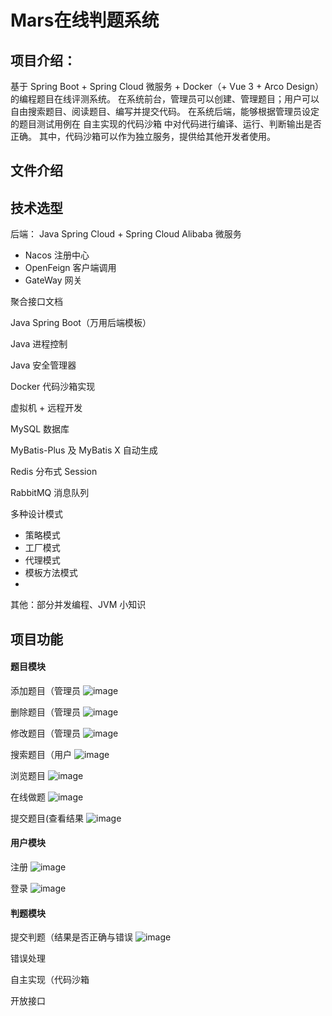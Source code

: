 # Mars在线判题系统
## 项目介绍：
基于 Spring Boot + Spring Cloud 微服务 + Docker（+ Vue 3 + Arco Design）的编程题目在线评测系统。
在系统前台，管理员可以创建、管理题目；用户可以自由搜索题目、阅读题目、编写并提交代码。
在系统后端，能够根据管理员设定的题目测试用例在 自主实现的代码沙箱 中对代码进行编译、运行、判断输出是否正确。
其中，代码沙箱可以作为独立服务，提供给其他开发者使用。
## 文件介绍

## 技术选型
后端：
Java Spring Cloud + Spring Cloud Alibaba 微服务 ​
* Nacos 注册中心​
* OpenFeign 客户端调用​
* GateWay 网关​
  
聚合接口文档​

Java Spring Boot（万用后端模板）​

Java 进程控制​ 

Java 安全管理器​

Docker 代码沙箱实现​

虚拟机 + 远程开发​

MySQL 数据库​

MyBatis-Plus 及 MyBatis X 自动生成​

Redis 分布式 Session​

RabbitMQ 消息队列​

多种设计模式 ​
* 策略模式​
* 工厂模式​
* 代理模式​
* 模板方法模式​
* 
其他：部分并发编程、JVM 小知识

## 项目功能
#### 题目模块

添加题目（管理员
![image](https://github.com/sadjlkjqwoi/OJSystem/assets/118719926/214a4c6c-d795-4514-97b6-7ac88dab7c18)

删除题目（管理员
![image](https://github.com/sadjlkjqwoi/OJSystem/assets/118719926/f8033eee-eaca-48f3-934b-e8357b983688)


修改题目（管理员
![image](https://github.com/sadjlkjqwoi/OJSystem/assets/118719926/aa925c04-445d-4943-84df-902104af58ad)


搜索题目（用户
![image](https://github.com/sadjlkjqwoi/OJSystem/assets/118719926/cbd81322-185c-4948-9666-a4c37d567679)


浏览题目
![image](https://github.com/sadjlkjqwoi/OJSystem/assets/118719926/846cfc4f-1a19-4219-9122-f1e643feb351)

在线做题
![image](https://github.com/sadjlkjqwoi/OJSystem/assets/118719926/c77bd253-534f-43f7-be18-56c166ae59e6)


提交题目(查看结果
![image](https://github.com/sadjlkjqwoi/OJSystem/assets/118719926/3145f5a0-04a5-48ff-93da-7a86dc69b5e7)




#### 用户模块

注册
![image](https://github.com/sadjlkjqwoi/OJSystem/assets/118719926/d64a0d97-8a12-440a-b240-5d8484aed086)


登录
![image](https://github.com/sadjlkjqwoi/OJSystem/assets/118719926/cfd9bb0f-169c-46b0-8056-89ebf68f1f71)


#### 判题模块

提交判题（结果是否正确与错误
![image](https://github.com/sadjlkjqwoi/OJSystem/assets/118719926/7f2bc6a8-eff9-4b6a-8a14-4fe2022f1c3d)

错误处理

自主实现（代码沙箱

开放接口
